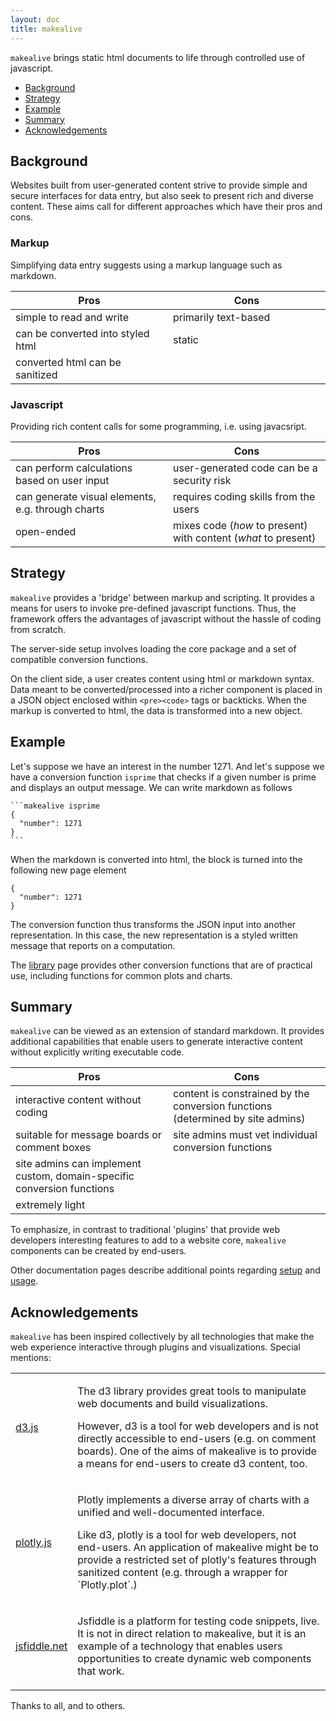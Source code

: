 ```yaml
---
layout: doc
title: makealive
---
```


`makealive` brings static html documents to life through controlled use of javascript.

- [Background](#background)
- [Strategy](#strategy)
- [Example](#library)
- [Summary](#summary)
- [Acknowledgements](#thanks)


<a id="background"></a>

## Background

Websites built from user-generated content strive to provide simple and secure 
interfaces for data entry, but also seek to present rich and diverse content. 
These aims call for different approaches which have their pros and cons.


### Markup

Simplifying data entry suggests using a markup language such as markdown.

<table class="table intro">
<thead>
<tr><th width="50%">Pros</th>
    <th width="50%">Cons</th></tr>
</thead>
<tr><td>simple to read and write</td>
    <td>primarily text-based</td></tr>
<tr><td>can be converted into styled html</td>
    <td>static</td></tr>
<tr><td>converted html can be sanitized</td>
    <td></td></tr>
</table>


### Javascript

Providing rich content calls for some programming, i.e. using javacsript. 

<table class="table intro">
<thead>
<tr><th width="50%">Pros</th>
    <th width="50%">Cons</th></tr>
</thead>
<tr><td>can perform calculations based on user input</td>
    <td>user-generated code can be a security risk</td></tr>
<tr><td>can generate visual elements, e.g. through charts</td>
    <td>requires coding skills from the users</td></tr>
<tr><td>open-ended</td>
    <td>mixes code (<em>how</em> to present) with content (<em>what</em> to present)</td></tr>
</table>


<a id="strategy"></a>

## Strategy

`makealive` provides a \'bridge\' between markup and scripting. It provides 
a means for users to invoke pre-defined javascript functions. 
Thus, the framework offers the advantages of javascript without the hassle 
of coding from scratch.

The server-side setup involves loading the core package and a set 
of compatible conversion functions. 

On the client side, a user creates content using html or markdown syntax. Data
meant to be converted/processed into a richer component is placed in a
JSON object enclosed within `<pre><code>` tags or backticks. 
When the markup is converted to html, the data is transformed into a new object.


<a id="library"></a>

## Example

Let\'s suppose we have an interest in the number 1271. And let's suppose we have 
a conversion function `isprime` that checks if a given number is prime and 
displays an output message. We can write markdown as follows

<pre><code>```makealive isprime
{
  "number": 1271
}
```
</code></pre>

When the markdown is converted into html, the block is turned into the following 
new page element

<pre><code class="makealive isprime">{
  "number": 1271
}
</code></pre>

The conversion function thus transforms the JSON input into another representation. 
In this case, the new representation is a styled written message that reports on 
a computation.

The <a href="lib/index.html">library</a> page provides other conversion functions 
that are of practical use, including functions for common plots and charts.



<a id="summary"></a>

## Summary

`makealive` can be viewed as an extension of standard markdown. It provides
additional capabilities that enable users to generate interactive content
without explicitly writing executable code. 

<table class="table intro">
<thead>
<tr><th class="makealive-pro" width="50%">Pros</th>
    <th width="50%">Cons</th></tr>
</thead>
<tr><td class="makealive-pro">interactive content without coding</td>
    <td>content is constrained by the conversion functions (determined by site
admins)</td></tr>
<tr><td class="makealive-pro">suitable for message boards or comment boxes</td>
    <td>site admins must vet individual conversion functions</td></tr>
<tr><td class="makealive-pro">site admins can implement custom, domain-specific conversion functions</td>
    <td></td></tr>
<tr><td class="makealive-pro">extremely light</td>
    <td></td></tr>
</table>

To emphasize, in contrast to traditional \'plugins\' that provide web developers 
interesting features to add to a website core, `makealive` components can be
created by end-users.

Other documentation pages describe additional points regarding 
<a href="docs/server.html">setup</a> and <a href="docs/client.html">usage</a>.


<a id="thanks"></a>

## Acknowledgements

`makealive` has been inspired collectively by all technologies that make the web 
experience interactive through plugins and visualizations. Special mentions:

<table class="table intro">

<tr><td><a href="https://d3js.org">d3.js</a></td>
    <td><p>The d3 library provides great tools to manipulate web documents and 
        build visualizations. </p>
        <p>However, d3 is a tool for web developers and is not directly 
        accessible to end-users (e.g. on comment boards). One of the aims of 
        makealive is to provide a means for end-users to create d3 content, too. </p>
</td></tr>

<tr><td><a href="https://plot.ly/javascript/">plotly.js</a></td>
    <td><p>Plotly implements a diverse array of charts with a unified and well-documented 
        interface.</p>        
        <p>Like d3, plotly is a tool for web developers, not end-users. An application
        of makealive might be to provide a restricted set of plotly's features
        through sanitized content (e.g. through a wrapper for `Plotly.plot`.)</p>
</td></tr>

<tr><td><a href="https://jsfiddle.net/">jsfiddle.net</a></td>
    <td><p>Jsfiddle is a platform for testing code snippets, live. It is not in 
        direct relation to makealive, but it is an example of a technology that 
        enables users opportunities to create dynamic web components that work.</p>
    </td></tr>

</table>

Thanks to all, and to others.
